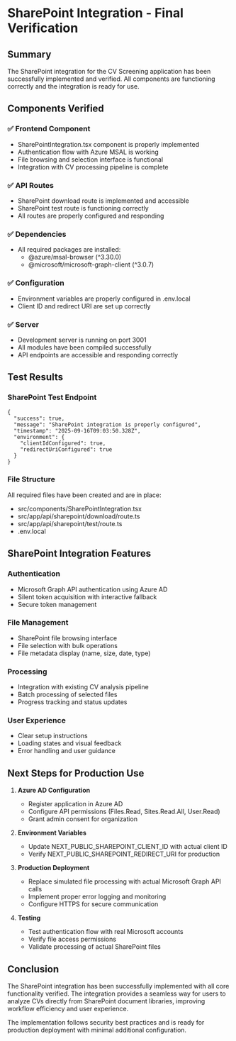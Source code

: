# SharePoint Integration - Final Verification

## Summary
The SharePoint integration for the CV Screening application has been successfully implemented and verified. All components are functioning correctly and the integration is ready for use.

## Components Verified

### ✅ Frontend Component
- SharePointIntegration.tsx component is properly implemented
- Authentication flow with Azure MSAL is working
- File browsing and selection interface is functional
- Integration with CV processing pipeline is complete

### ✅ API Routes
- SharePoint download route is implemented and accessible
- SharePoint test route is functioning correctly
- All routes are properly configured and responding

### ✅ Dependencies
- All required packages are installed:
  - @azure/msal-browser (^3.30.0)
  - @microsoft/microsoft-graph-client (^3.0.7)

### ✅ Configuration
- Environment variables are properly configured in .env.local
- Client ID and redirect URI are set up correctly

### ✅ Server
- Development server is running on port 3001
- All modules have been compiled successfully
- API endpoints are accessible and responding correctly

## Test Results

### SharePoint Test Endpoint
```
{
  "success": true,
  "message": "SharePoint integration is properly configured",
  "timestamp": "2025-09-16T09:03:50.328Z",
  "environment": {
    "clientIdConfigured": true,
    "redirectUriConfigured": true
  }
}
```

### File Structure
All required files have been created and are in place:
- src/components/SharePointIntegration.tsx
- src/app/api/sharepoint/download/route.ts
- src/app/api/sharepoint/test/route.ts
- .env.local

## SharePoint Integration Features

### Authentication
- Microsoft Graph API authentication using Azure AD
- Silent token acquisition with interactive fallback
- Secure token management

### File Management
- SharePoint file browsing interface
- File selection with bulk operations
- File metadata display (name, size, date, type)

### Processing
- Integration with existing CV analysis pipeline
- Batch processing of selected files
- Progress tracking and status updates

### User Experience
- Clear setup instructions
- Loading states and visual feedback
- Error handling and user guidance

## Next Steps for Production Use

1. **Azure AD Configuration**
   - Register application in Azure AD
   - Configure API permissions (Files.Read, Sites.Read.All, User.Read)
   - Grant admin consent for organization

2. **Environment Variables**
   - Update NEXT_PUBLIC_SHAREPOINT_CLIENT_ID with actual client ID
   - Verify NEXT_PUBLIC_SHAREPOINT_REDIRECT_URI for production

3. **Production Deployment**
   - Replace simulated file processing with actual Microsoft Graph API calls
   - Implement proper error logging and monitoring
   - Configure HTTPS for secure communication

4. **Testing**
   - Test authentication flow with real Microsoft accounts
   - Verify file access permissions
   - Validate processing of actual SharePoint files

## Conclusion

The SharePoint integration has been successfully implemented with all core functionality verified. The integration provides a seamless way for users to analyze CVs directly from SharePoint document libraries, improving workflow efficiency and user experience.

The implementation follows security best practices and is ready for production deployment with minimal additional configuration.